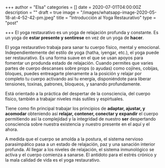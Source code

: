 +++
author = "Elsa"
categories = []
date = 2020-07-01T04:00:00Z
description = ""
draft = true
image = "/images/whatsapp-image-2020-05-18-at-4-52-42-pm.jpeg"
title = "Introducción al Yoga Restaurativo"
type = "post"

+++
El yoga restaurativo es un yoga de relajación profunda y constante. Es un yoga de **estar presente y sentirese** en vez de un yoga de **hacer**.

El yoga restaurativo trabaja para sanar tu cuerpo físico, mental y emocional. Independientemente del estilo de yoga (hatha, iyengar, etc.), el yoga puede ser restaurativo. Es una forma suave en el que se usan apoyos para fomentar un produnda estado de relajación. Cuando permites que varies partes de cuerpo descanses sobre props (o ayudas) como cojínes, cobijas, bloques, puedes entreagarte plenamente a la posición y relajar por completo tu cuerpo activando así tu energía, disponiéndote para liberar tensiones, toxinas, patrones, bloqueos, y sanando profundamente.

Está orientado a la práctica del despertar de la consciencia, del cuerpo físico, también a trabajar niveles más sutiles y espirtuales.

Tiene como fin principal trabajar los principios de **adaptar, ajustar, y acomodar** obteniendo así **relajar, contener, conectar y expandir** el cuerpo permitiendo así la complejidad y la integridad de nuestro **ser** despertando consciencia sobre nuestra existencia y nuestro presente en el aquí y el ahora.

A medida que el cuerpo se amolda a la postura, el sistema nervioso parasimpático pasa a un estado de relajación, paz y una sanación interior profunda. Al llegar a los niveles de relajación, el sistema inmunológico se activa y el cuerpo comienza a sanarse. El antídoto para el estrés crónico y la mala calidad de vida es el yoga restaurativo.